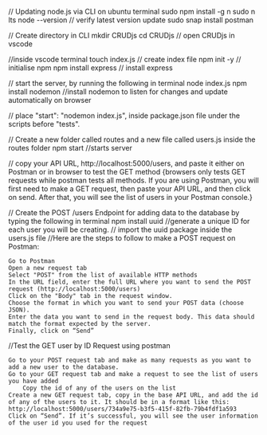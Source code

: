 // Updating node.js via CLI on ubuntu terminal
sudo npm install -g n
sudo n lts
node --version // verify latest version update
sudo snap install postman

// Create directory in CLI
mkdir CRUDjs
cd CRUDjs 
// open CRUDjs in vscode

//inside vscode terminal
touch index.js // create index file 
npm init -y // initialise npm
npm install express // install express

// start the server, by running the following in terminal
node index.js
npm install nodemon //install nodemon to listen for changes and update automatically on browser

// place "start": "nodemon index.js", inside package.json file under the scripts before "tests".

// Create a new folder called routes and a new file called users.js inside the routes folder
npm start //starts server

// copy your API URL, http://localhost:5000/users, and paste it either on Postman or in browser to test the GET method {browsers only tests GET requests while postman tests all methods. If you are using Postman, you will first need to make a GET request, then paste your API URL, and then click on send. After that, you will see the list of users in your Postman console.}

// Create the POST /users Endpoint for adding data to the database by typing the following in terminal
npm install uuid //generate a unique ID for each user you will be creating. 
// import the uuid package inside the users.js file 
//Here are the steps to follow to make a POST request on Postman:

    Go to Postman
    Open a new request tab
    Select "POST" from the list of available HTTP methods
    In the URL field, enter the full URL where you want to send the POST request (http://localhost:5000/users)
    Click on the "Body" tab in the request window.
    Choose the format in which you want to send your POST data (choose JSON).
    Enter the data you want to send in the request body. This data should match the format expected by the server.
    Finally, click on “Send”

//Test the GET user by ID Request using postman

    Go to your POST request tab and make as many requests as you want to add a new user to the database.
    Go to your GET request tab and make a request to see the list of users you have added
        Copy the id of any of the users on the list
    Create a new GET request tab, copy in the base API URL, and add the id of any of the users to it. It should be in a format like this: http://localhost:5000/users/734a9e75-b3f5-415f-82fb-79b4fdf1a593
    Click on “Send”. If it’s successful, you will see the user information of the user id you used for the request
